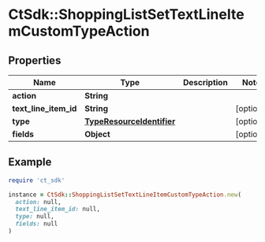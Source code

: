 # CtSdk::ShoppingListSetTextLineItemCustomTypeAction

## Properties

| Name | Type | Description | Notes |
| ---- | ---- | ----------- | ----- |
| **action** | **String** |  |  |
| **text_line_item_id** | **String** |  | [optional] |
| **type** | [**TypeResourceIdentifier**](TypeResourceIdentifier.md) |  | [optional] |
| **fields** | **Object** |  | [optional] |

## Example

```ruby
require 'ct_sdk'

instance = CtSdk::ShoppingListSetTextLineItemCustomTypeAction.new(
  action: null,
  text_line_item_id: null,
  type: null,
  fields: null
)
```

